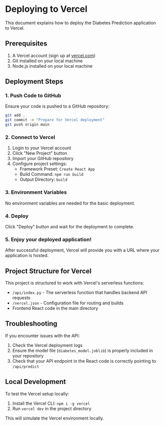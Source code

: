 # Deploying to Vercel

This document explains how to deploy the Diabetes Prediction application to Vercel.

## Prerequisites

1. A Vercel account (sign up at [vercel.com](https://vercel.com))
2. Git installed on your local machine
3. Node.js installed on your local machine

## Deployment Steps

### 1. Push Code to GitHub

Ensure your code is pushed to a GitHub repository:

```bash
git add .
git commit -m "Prepare for Vercel deployment"
git push origin main
```

### 2. Connect to Vercel

1. Login to your Vercel account
2. Click "New Project" button
3. Import your GitHub repository
4. Configure project settings:
   - Framework Preset: `Create React App`
   - Build Command: `npm run build`
   - Output Directory: `build`

### 3. Environment Variables

No environment variables are needed for the basic deployment.

### 4. Deploy

Click "Deploy" button and wait for the deployment to complete.

### 5. Enjoy your deployed application!

After successful deployment, Vercel will provide you with a URL where your application is hosted.

## Project Structure for Vercel

This project is structured to work with Vercel's serverless functions:

- `/api/index.py` - The serverless function that handles backend API requests
- `/vercel.json` - Configuration file for routing and builds
- Frontend React code in the main directory

## Troubleshooting

If you encounter issues with the API:

1. Check the Vercel deployment logs
2. Ensure the model file (`diabetes_model.joblib`) is properly included in your repository
3. Check that your API endpoint in the React code is correctly pointing to `/api/predict`

## Local Development

To test the Vercel setup locally:

1. Install the Vercel CLI: `npm i -g vercel`
2. Run `vercel dev` in the project directory

This will simulate the Vercel environment locally. 